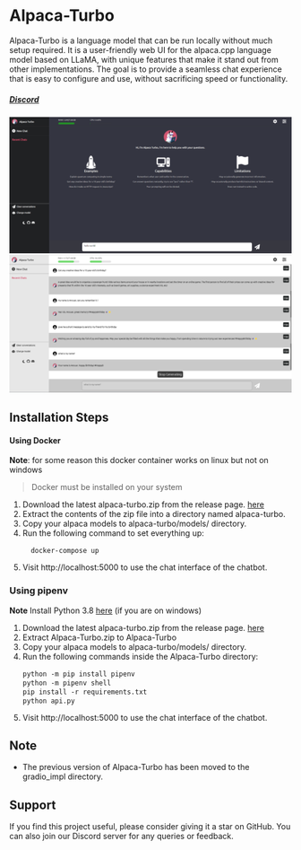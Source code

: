 # Alpaca-Turbo

Alpaca-Turbo is a language model that can be run locally without much setup required. It is a user-friendly web UI for the alpaca.cpp language model based on LLaMA, with unique features that make it stand out from other implementations. The goal is to provide a seamless chat experience that is easy to configure and use, without sacrificing speed or functionality.

##### [Discord](https://discord.gg/pm4JzCBHNn)

![Alpaca-Turbo Screenshot 2](./screenshots/screenshot2.png)
![Alpaca-Turbo Screenshot 1](./screenshots/screenshot1.png)

## Installation Steps

#### Using Docker

**Note**: for some reason this docker container works on linux but not on windows

> Docker must be installed on your system

1. Download the latest alpaca-turbo.zip from the release page. [here](https://github.com/ViperX7/Alpaca-Turbo/releases/)
2. Extract the contents of the zip file into a directory named alpaca-turbo.
3. Copy your alpaca models to alpaca-turbo/models/ directory.
4. Run the following command to set everything up:
   ```
     docker-compose up
   ```
5. Visit http://localhost:5000 to use the chat interface of the chatbot.


### Using pipenv

**Note**  Install Python 3.8 [here](https://www.python.org/ftp/python/3.8.0/python-3.8.0.exe) (if you are on windows)  

1. Download the latest alpaca-turbo.zip from the release page. [here](https://github.com/ViperX7/Alpaca-Turbo/releases/)
2. Extract Alpaca-Turbo.zip to Alpaca-Turbo
3. Copy your alpaca models to alpaca-turbo/models/ directory.
4. Run the following commands inside the Alpaca-Turbo directory:
    ```
    python -m pip install pipenv
    python -m pipenv shell
    pip install -r requirements.txt
    python api.py
    ```
5. Visit http://localhost:5000 to use the chat interface of the chatbot.

## Note

- The previous version of Alpaca-Turbo has been moved to the gradio_impl directory.

## Support

If you find this project useful, please consider giving it a star on GitHub. You can also join our Discord server for any queries or feedback.
